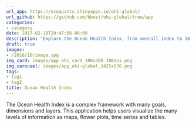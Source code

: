 ```yaml
---
url_app: https://ecoquants.shinyapps.io/ohi-global/
url_github: https://github.com/bbest/ohi-global/tree/app
categories:
- category
date: 2017-02-18T20:47:58-08:00
description: "Explore the Ocean Health Index, from overall index to 10 goals to many input layers as flower plots, maps, charts or tables."
draft: true
images:
- /2016/10/image.jpg
img_card: images/app_ohi_card_300x300_100dpi.png
img_carousel: images/app_ohi-global_1425x576.png
tags:
- tag1
- tag2
title: Ocean Health Index
---
```


The Ocean Health Index is a complex framework with many goals, dimensions and layers. This application helps users visualize the many levels of information as maps, flower plots, time series and tables.